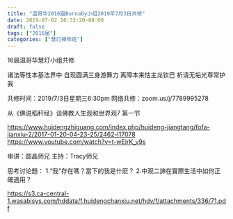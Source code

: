 ```yaml
---
title: "温哥华2016届Burnaby小组2019年7月3日共修"
date: 2019-07-02 16:33:20-08:00
draft: false
tags: ["2016届"]
categories: ["慧灯禅修班"]
---
```

16届温哥华慧灯小组共修

诸法等性本基法界中
自现圆满三身游舞力
离障本来怙主龙钦巴
祈请无垢光尊常护我

共修时间：2019/7/3日星期三6:30pm
网络共修：zoom.us/j/7789995278

 从《佛说稻秆经》谈佛教人生观和世界观7  第一节 

https://www.huidengzhiguang.com/index.php/huideng-jiangtang/fofa-jianxiu-2/2017-01-20-04-23-25/2462-l17078
https://www.youtube.com/watch?v=t-wEirK_v9s

串讲：圆晶师兄
主持：Tracy师兄

思考讨论題：
1.“我”存在嗎？當下的我是什麽？
2.中观二諦在實際生活中如何正確適用？

 https://s3.ca-central-1.wasabisys.com/hddata/f.huidengchanxiu.net/hdv/f/attachments/336/71.pdf
